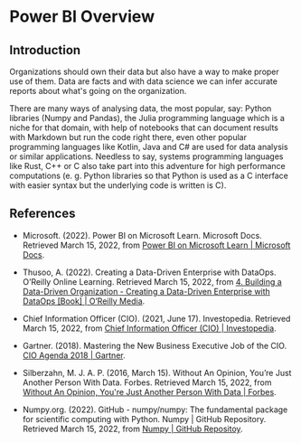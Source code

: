 # Power BI Overview

## Introduction

Organizations should own their data but also have a way to make proper use of 
them. Data are facts and with data science we can infer accurate reports 
about what's going on the organization.

There are many ways of analysing data, the most popular, say: Python 
libraries (Numpy and Pandas), the Julia programming language which is a 
niche for that domain, with help of notebooks that can document results with 
Markdown but run the code right there, even other popular programming 
languages like Kotlin, Java and C# are used for data analysis or similar 
applications. Needless to say, systems programming languages like Rust, C++ 
or C also take part into this adventure for high performance computations (e.
g. Python libraries so that Python is used as a C interface with easier 
syntax but the underlying code is written is C). 

## References

- Microsoft. (2022). Power BI on Microsoft Learn. Microsoft Docs. Retrieved
  March 15, 2022,
  from [Power BI on Microsoft Learn &vert; Microsoft Docs](https://docs.microsoft.com/en-us/learn/powerplatform/power-bi).

- Thusoo, A. (2022). Creating a Data-Driven Enterprise with DataOps. O’Reilly
  Online Learning. Retrieved March 15, 2022,
  from [4. Building a Data-Driven Organization - Creating a Data-Driven 
  Enterprise with DataOps [Book] &vert; O’Reilly Media](https://www.oreilly.com/library/view/creating-a-data-driven/9781492049227/ch04.html).

- Chief Information Officer (CIO). (2021, June 17). Investopedia. Retrieved
  March 15, 2022,
  from [Chief Information Officer (CIO) &vert; Investopedia](https://www.investopedia.com/terms/c/cio.asp).

- Gartner. (2018). Mastering the New Business Executive Job of the CIO.
  [CIO Agenda 2018 &vert; Gartner](https://www.gartner.com/imagesrv/cio-trends/pdf/cio_agenda_2018.pdf).

- Silberzahn, M. J. A. P. (2016, March 15). Without An Opinion, You’re Just
  Another Person With Data. Forbes. Retrieved March 15, 2022,
  from [Without An Opinion, You're Just Another Person With Data &vert; Forbes](https://www.forbes.com/sites/silberzahnjones/2016/03/15/without-an-opinion-youre-just-another-person-with-data/?sh=10542115699f).

- Numpy.org. (2022). GitHub - numpy/numpy: The fundamental package for
  scientific computing with Python. Numpy &vert; GitHub Repository. Retrieved March
  15, 2022, from [Numpy &vert; GitHub Repositoy](https://github.com/numpy/numpy).
